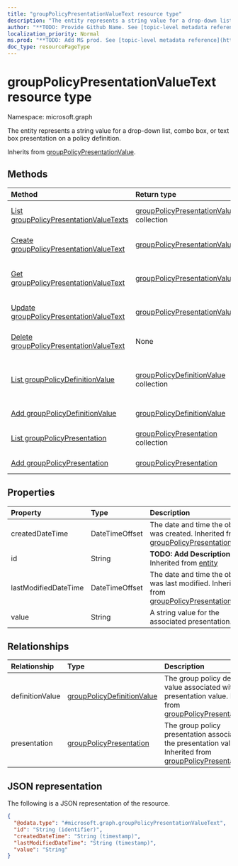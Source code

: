 ```yaml
---
title: "groupPolicyPresentationValueText resource type"
description: "The entity represents a string value for a drop-down list, combo box, or text box presentation on a policy definition."
author: "**TODO: Provide Github Name. See [topic-level metadata reference](https://msgo.azurewebsites.net/add/document/guidelines/metadata.html#topic-level-metadata)**"
localization_priority: Normal
ms.prod: "**TODO: Add MS prod. See [topic-level metadata reference](https://msgo.azurewebsites.net/add/document/guidelines/metadata.html#topic-level-metadata)**"
doc_type: resourcePageType
---
```


# groupPolicyPresentationValueText resource type

Namespace: microsoft.graph



The entity represents a string value for a drop-down list, combo box, or text box presentation on a policy definition.


Inherits from [groupPolicyPresentationValue](../resources/grouppolicypresentationvalue.md).

## Methods
|Method|Return type|Description|
|:---|:---|:---|
|[List groupPolicyPresentationValueTexts](../api/grouppolicypresentationvaluetext-list.md)|[groupPolicyPresentationValueText](../resources/grouppolicypresentationvaluetext.md) collection|Get a list of the [groupPolicyPresentationValueText](../resources/grouppolicypresentationvaluetext.md) objects and their properties.|
|[Create groupPolicyPresentationValueText](../api/grouppolicypresentationvaluetext-create.md)|[groupPolicyPresentationValueText](../resources/grouppolicypresentationvaluetext.md)|Create a new [groupPolicyPresentationValueText](../resources/grouppolicypresentationvaluetext.md) object.|
|[Get groupPolicyPresentationValueText](../api/grouppolicypresentationvaluetext-get.md)|[groupPolicyPresentationValueText](../resources/grouppolicypresentationvaluetext.md)|Read the properties and relationships of a [groupPolicyPresentationValueText](../resources/grouppolicypresentationvaluetext.md) object.|
|[Update groupPolicyPresentationValueText](../api/grouppolicypresentationvaluetext-update.md)|[groupPolicyPresentationValueText](../resources/grouppolicypresentationvaluetext.md)|Update the properties of a [groupPolicyPresentationValueText](../resources/grouppolicypresentationvaluetext.md) object.|
|[Delete groupPolicyPresentationValueText](../api/grouppolicypresentationvaluetext-delete.md)|None|Deletes a [groupPolicyPresentationValueText](../resources/grouppolicypresentationvaluetext.md) object.|
|[List groupPolicyDefinitionValue](../api/grouppolicypresentationvaluetext-list-definitionvalue.md)|[groupPolicyDefinitionValue](../resources/grouppolicydefinitionvalue.md) collection|Get the groupPolicyDefinitionValue resources from the definitionValue navigation property.|
|[Add groupPolicyDefinitionValue](../api/grouppolicypresentationvaluetext-post-definitionvalue.md)|[groupPolicyDefinitionValue](../resources/grouppolicydefinitionvalue.md)|Add definitionValue by posting to the definitionValue collection.|
|[List groupPolicyPresentation](../api/grouppolicypresentationvaluetext-list-presentation.md)|[groupPolicyPresentation](../resources/grouppolicypresentation.md) collection|Get the groupPolicyPresentation resources from the presentation navigation property.|
|[Add groupPolicyPresentation](../api/grouppolicypresentationvaluetext-post-presentation.md)|[groupPolicyPresentation](../resources/grouppolicypresentation.md)|Add presentation by posting to the presentation collection.|

## Properties
|Property|Type|Description|
|:---|:---|:---|
|createdDateTime|DateTimeOffset|The date and time the object was created. Inherited from [groupPolicyPresentationValue](../resources/grouppolicypresentationvalue.md)|
|id|String|**TODO: Add Description** Inherited from [entity](../resources/entity.md)|
|lastModifiedDateTime|DateTimeOffset|The date and time the object was last modified. Inherited from [groupPolicyPresentationValue](../resources/grouppolicypresentationvalue.md)|
|value|String|A string value for the associated presentation.|

## Relationships
|Relationship|Type|Description|
|:---|:---|:---|
|definitionValue|[groupPolicyDefinitionValue](../resources/grouppolicydefinitionvalue.md)|The group policy definition value associated with the presentation value. Inherited from [groupPolicyPresentationValue](../resources/grouppolicypresentationvalue.md)|
|presentation|[groupPolicyPresentation](../resources/grouppolicypresentation.md)|The group policy presentation associated with the presentation value. Inherited from [groupPolicyPresentationValue](../resources/grouppolicypresentationvalue.md)|

## JSON representation
The following is a JSON representation of the resource.
<!-- {
  "blockType": "resource",
  "keyProperty": "id",
  "@odata.type": "microsoft.graph.groupPolicyPresentationValueText",
  "baseType": "microsoft.graph.groupPolicyPresentationValue",
  "openType": false
}
-->
``` json
{
  "@odata.type": "#microsoft.graph.groupPolicyPresentationValueText",
  "id": "String (identifier)",
  "createdDateTime": "String (timestamp)",
  "lastModifiedDateTime": "String (timestamp)",
  "value": "String"
}
```

